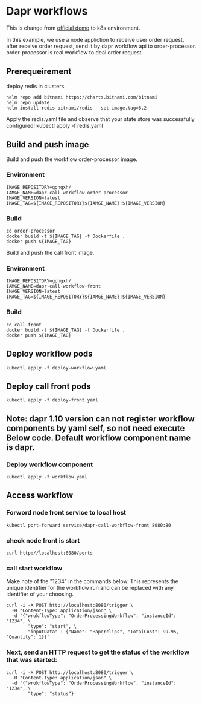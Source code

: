 # Dapr workflows
This is change from [official demo](https://github.com/dapr/dotnet-sdk/tree/master/examples/Workflow) to k8s environment.

In this example, we use a node appliction to receive user order request, after receive order request, send it by dapr workflow api to order-processor.
order-processor is real workflow to deal order request.
## Prerequeirement
deploy redis in clusters.
```
helm repo add bitnami https://charts.bitnami.com/bitnami
helm repo update
helm install redis bitnami/redis --set image.tag=6.2
```
Apply the redis.yaml file and observe that your state store was successfully configured!
kubectl apply -f redis.yaml


## Build and push image
Build and push the workflow order-processor image.
### Environment
```
IMAGE_REPOSITORY=gongxh/
IAMGE_NAME=dapr-call-workflow-order-processor
IMAGE_VERSION=latest
IMAGE_TAG=${IMAGE_REPOSITORY}${IAMGE_NAME}:${IMAGE_VERSION}
```
### Build
```shell
cd order-processor
docker build -t ${IMAGE_TAG} -f Dockerfile .
docker push ${IMAGE_TAG}
```

Build and push the call front image.
### Environment
```
IMAGE_REPOSITORY=gongxh/
IAMGE_NAME=dapr-call-workflow-front
IMAGE_VERSION=latest
IMAGE_TAG=${IMAGE_REPOSITORY}${IAMGE_NAME}:${IMAGE_VERSION}
```
### Build
```shell
cd call-front
docker build -t ${IMAGE_TAG} -f Dockerfile .
docker push ${IMAGE_TAG}
```

## Deploy workflow pods
```
kubectl apply -f deploy-workflow.yaml
```
## Deploy call front pods
```
kubectl apply -f deploy-front.yaml
```

## Note: dapr 1.10 version can not register workflow components by yaml self, so not need execute Below code. Default workflow component name is dapr.
### Deploy workflow component
```
kubectl apply -f workflow.yaml
```

## Access workflow
### Forword node front service to local host
```
kubectl port-forward service/dapr-call-workflow-front 8080:80
```
### check node front is start
```
curl http://localhost:8080/ports
```
### call start workflow
Make note of the "1234" in the commands below. This represents the unique identifier for the workflow run and can be replaced with any identifier of your choosing.
```
curl -i -X POST http://localhost:8080/trigger \
  -H "Content-Type: application/json" \
  -d '{"wrokflowType": "OrderProcessingWorkflow", "instanceId": "1234", \
        "type": "start", \
        "inputData" : {"Name": "Paperclips", "TotalCost": 99.95, "Quantity": 1}}'
```

### Next, send an HTTP request to get the status of the workflow that was started:
```
curl -i -X POST http://localhost:8080/trigger \
  -H "Content-Type: application/json" \
  -d '{"wrokflowType": "OrderProcessingWorkflow", "instanceId": "1234", \
        "type": "status"}'
```